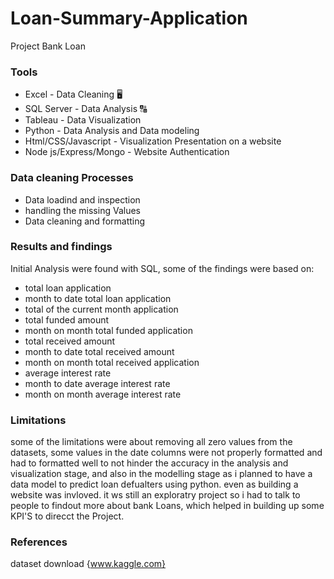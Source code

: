 # Loan-Summary-Application
Project Bank Loan

### Tools

- Excel - Data Cleaning 🖥️
- SQL Server - Data Analysis 🔠
- Tableau - Data Visualization 
- Python - Data Analysis and Data modeling
- Html/CSS/Javascript - Visualization Presentation on a website
- Node js/Express/Mongo - Website Authentication

### Data cleaning Processes
- Data loadind and inspection
- handling the missing Values
- Data cleaning and formatting

### Results and findings
Initial Analysis were found with SQL, some of the findings were based on:
- total loan application
- month to date total loan application
- total of the current month application
- total funded amount
- month on month total funded application
- total received amount
- month to date total received amount
- month on month total received application
- average interest rate
- month to date average interest rate
- month on month average interest rate

### Limitations 
some of the limitations were about removing all zero values from the datasets, some values in the date columns were not properly 
formatted and had to formatted well to not hinder the accuracy in the analysis and visualization stage,
and also in the modelling stage as i planned to have a data model to predict loan defualters using python.
even as building a website was invloved. it ws still an exploratry project so i had to talk to people to findout more about bank Loans, 
which helped in building up some KPI'S to direcct the Project.

### References
dataset download {www.kaggle.com}
